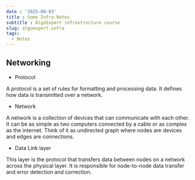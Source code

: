 ```yaml
---
date : '2025-08-03'
title : Some Infra Notes
subtitle : AlgoExpert infrastructure course
slug: algoexpert-infra
tags: 
  - Notes
---
```


## Networking

- Protocol
  
A protocol is a set of rules for formatting and processing data. It defines how data is transmitted over a network.

- Network

A network is a collection of devices that can communicate with each other. It can be as simple as two computers connected by a cable or as complex as the internet. Think of it as undirected graph where nodes are devices and edges are connections.

- Data Link layer

This layer is the protocol that transfers data between nodes on a network across the physical layer. It is responsible for node-to-node data transfer and error detection and correction.